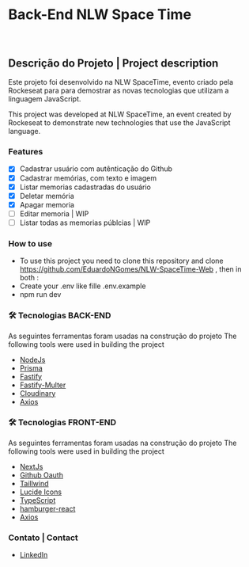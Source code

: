 # Back-End NLW Space Time

 <h1>
  <img alt="" title="#NextLevelWeek" src="https://i.imgur.com/ejJqbLB.png" />
 </h1>


## Descrição do Projeto | Project description 

<p>Este projeto foi desenvolvido na NLW SpaceTime, evento criado pela Rockeseat para para demostrar as novas tecnologias que utilizam a linguagem JavaScript.</p>
<p>This project was developed at NLW SpaceTime, an event created by Rockeseat to demonstrate new technologies that use the JavaScript language.</p>

### Features
- [x] Cadastrar usuário com autênticação do Github
- [x] Cadastrar memórias, com texto e imagem
- [x] Listar memorias cadastradas do usuário
- [x] Deletar memória
- [x] Apagar memoria 
- [ ] Editar memoria | WIP
- [ ] Listar todas as memorias públcias | WIP

### How to use
- To use this project you need to clone this repository and clone https://github.com/EduardoNGomes/NLW-SpaceTime-Web ,
  then in both : 
- Create your .env like fille .env.example 
- npm run dev


### 🛠 Tecnologias BACK-END
As seguintes ferramentas foram usadas na construção do projeto
The following tools were used in building the project

- [NodeJs](https://nodejs.org/en)
- [Prisma](https://www.prisma.io/)
- [Fastify](https://www.fastify.io/)
- [Fastify-Multer](https://www.npmjs.com/package/fastify-multer)
- [Cloudinary](https://cloudinary.com/)
- [Axios](https://axios-http.com/ptbr/docs/urlencoded)

### 🛠 Tecnologias FRONT-END
As seguintes ferramentas foram usadas na construção do projeto
The following tools were used in building the project

- [NextJs](https://nextjs.org/)
- [Github Oauth](https://docs.github.com/en/apps/oauth-apps/building-oauth-apps/authorizing-oauth-apps)
- [Taillwind](https://tailwindcss.com/)
- [Lucide Icons](https://lucide.dev/)
- [TypeScript](https://www.typescriptlang.org/)
- [hamburger-react](https://hamburger-react.netlify.app/)
- [Axios](https://axios-http.com/ptbr/docs/urlencoded)




### Contato | Contact

- [LinkedIn](https://www.linkedin.com/in/eduardo-n-gomes/)
